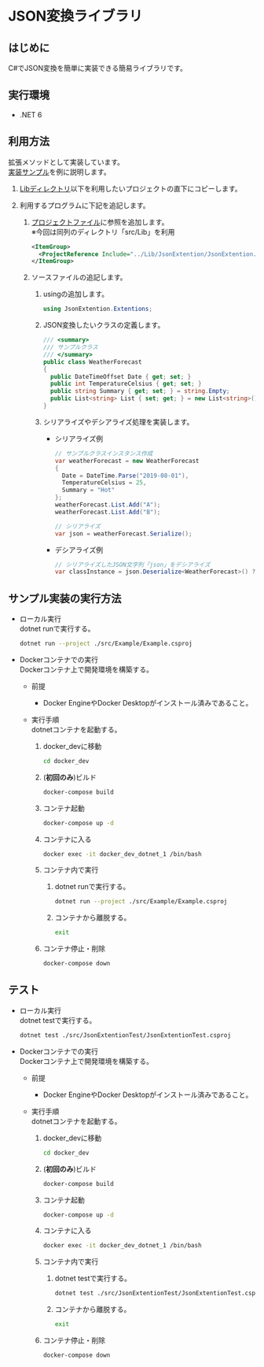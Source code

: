 # JSON変換ライブラリ

## はじめに
C#でJSON変換を簡単に実装できる簡易ライブラリです。

## 実行環境
* .NET 6  

## 利用方法
拡張メソッドとして実装しています。  
[実装サンプル](src/Example/Program.cs)を例に説明します。

1. [Libディレクトリ](src/Lib)以下を利用したいプロジェクトの直下にコピーします。

1. 利用するプログラムに下記を追記します。
   1. [プロジェクトファイル](src/Example/Example.csproj)に参照を追加します。  
      ※今回は同列のディレクトリ「src/Lib」を利用  
      ```xml
      <ItemGroup>
        <ProjectReference Include="../Lib/JsonExtention/JsonExtention.csproj" />
      </ItemGroup>
      ```

   1. ソースファイルの追記します。

      1. usingの追加します。  
          ```csharp
          using JsonExtention.Extentions;
          ```

      1. JSON変換したいクラスの定義します。  
          ```csharp
          /// <summary>
          /// サンプルクラス
          /// </summary>
          public class WeatherForecast
          {
            public DateTimeOffset Date { get; set; }
            public int TemperatureCelsius { get; set; }
            public string Summary { get; set; } = string.Empty;
            public List<string> List { set; get; } = new List<string>();
          }
          ```

      1. シリアライズやデシアライズ処理を実装します。
          * シリアライズ例  
            ```csharp
            // サンプルクラスインスタンス作成
            var weatherForecast = new WeatherForecast
            {
              Date = DateTime.Parse("2019-08-01"),
              TemperatureCelsius = 25,
              Summary = "Hot"
            };
            weatherForecast.List.Add("A");
            weatherForecast.List.Add("B");

            // シリアライズ
            var json = weatherForecast.Serialize();
            ```

          * デシアライズ例  
            ```csharp
            // シリアライズしたJSON文字列「json」をデシアライズ
            var classInstance = json.Deserialize<WeatherForecast>() ?? new WeatherForecast();
            ```

## サンプル実装の実行方法
* ローカル実行  
    dotnet runで実行する。  
    ```sh
    dotnet run --project ./src/Example/Example.csproj
    ```  

* Dockerコンテナでの実行  
    Dockerコンテナ上で開発環境を構築する。  
   * 前提  
     * Docker EngineやDocker Desktopがインストール済みであること。

   * 実行手順  
     dotnetコンテナを起動する。
      1. docker_devに移動  
          ```sh
          cd docker_dev
          ```

      1. (**初回のみ**)ビルド  
          ```sh
          docker-compose build
          ```

      1. コンテナ起動  
          ```sh
          docker-compose up -d
          ```

      1. コンテナに入る  
          ```sh
          docker exec -it docker_dev_dotnet_1 /bin/bash
          ```

      1. コンテナ内で実行 
          1. dotnet runで実行する。
              ```sh
              dotnet run --project ./src/Example/Example.csproj
              ```

          1. コンテナから離脱する。
              ```sh
              exit
              ```

      1. コンテナ停止・削除  
          ```sh
          docker-compose down
          ```

## テスト
* ローカル実行  
    dotnet testで実行する。  
    ```sh
    dotnet test ./src/JsonExtentionTest/JsonExtentionTest.csproj
    ```  

* Dockerコンテナでの実行  
    Dockerコンテナ上で開発環境を構築する。  
   * 前提  
     * Docker EngineやDocker Desktopがインストール済みであること。

   * 実行手順  
     dotnetコンテナを起動する。
      1. docker_devに移動  
          ```sh
          cd docker_dev
          ```

      1. (**初回のみ**)ビルド  
          ```sh
          docker-compose build
          ```

      1. コンテナ起動  
          ```sh
          docker-compose up -d
          ```

      1. コンテナに入る  
          ```sh
          docker exec -it docker_dev_dotnet_1 /bin/bash
          ```

      1. コンテナ内で実行 
          1. dotnet testで実行する。
              ```sh
              dotnet test ./src/JsonExtentionTest/JsonExtentionTest.csproj
              ```

          1. コンテナから離脱する。
              ```sh
              exit
              ```

      1. コンテナ停止・削除  
          ```sh
          docker-compose down
          ```
